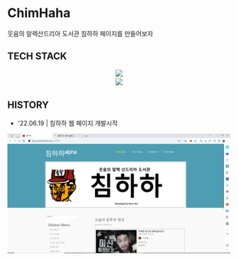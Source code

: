 # **ChimHaha**
웃음의 알렉산드리아 도서관 침하하 페이지를 만들어보자

## **TECH STACK**
<div align=center>
    <img src="https://img.shields.io/badge/Python-3776AB?style=for-the-badge&logo=python&logoColor=white">
</div>
<div align=center>
    <img src="https://img.shields.io/badge/Django-092E20?style=for-the-badge&logo=Django&logoColor=white">
</div>


## **HISTORY**
* '22.06.19 | 침하하 웹 페이지 개발시작  
<img src="./readme_images/chimhaha.png" width="600">
